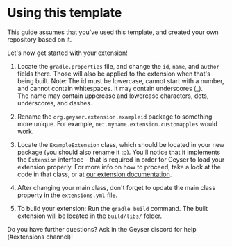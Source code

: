 # Using this template

This guide assumes that you've used this template, and created your own repository based on it.

Let's now get started with your extension!

1. Locate the `gradle.properties` file, and change the `id`, `name`, and `author` fields there.
   Those will also be applied to the extension when that's being built.
   Note: The id must be lowercase, cannot start with a number, and cannot contain whitespaces.
   It may contain underscores (_). <br>
   The name may contain uppercase and lowercase characters, dots, underscores, and dashes.

2. Rename the `org.geyser.extension.exampleid` package to something more unique.
   For example, `net.myname.extension.customapples` would work.

3. Locate the `ExampleExtension` class, which should be located in your new package (you should also rename it :p).
   You'll notice that it implements the `Extension` interface - that is required in order for Geyser to load your
   extension properly.
   For more info on how to proceed, take a look at the code in that class, or
   at [our extension documentation](https://wiki.geysermc.org/geyser/extensions/).

4. After changing your main class, don't forget to update the main class property in the `extensions.yml` file.
5. To build your extension: Run the `gradle build` command. The built extension will be located in the `build/libs/`
   folder.

Do you have further questions? Ask in the Geyser discord for help (#extensions channel)!
